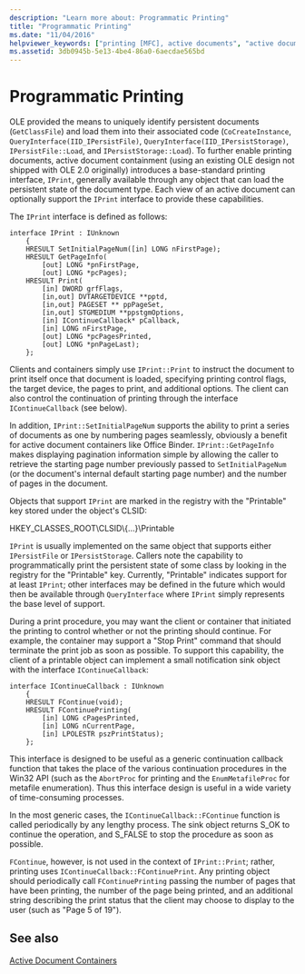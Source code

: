 ```yaml
---
description: "Learn more about: Programmatic Printing"
title: "Programmatic Printing"
ms.date: "11/04/2016"
helpviewer_keywords: ["printing [MFC], active documents", "active documents [MFC], printing", "printing [MFC], programmatic", "IPrint interface", "printing [MFC]"]
ms.assetid: 3db0945b-5e13-4be4-86a0-6aecdae565bd
---
```

# Programmatic Printing

OLE provided the means to uniquely identify persistent documents (`GetClassFile`) and load them into their associated code (`CoCreateInstance`, `QueryInterface(IID_IPersistFile)`, `QueryInterface(IID_IPersistStorage)`, `IPersistFile::Load`, and `IPersistStorage::Load`). To further enable printing documents, active document containment (using an existing OLE design not shipped with OLE 2.0 originally) introduces a base-standard printing interface, `IPrint`, generally available through any object that can load the persistent state of the document type. Each view of an active document can optionally support the `IPrint` interface to provide these capabilities.

The `IPrint` interface is defined as follows:

```
interface IPrint : IUnknown
    {
    HRESULT SetInitialPageNum([in] LONG nFirstPage);
    HRESULT GetPageInfo(
        [out] LONG *pnFirstPage,
        [out] LONG *pcPages);
    HRESULT Print(
        [in] DWORD grfFlags,
        [in,out] DVTARGETDEVICE **pptd,
        [in,out] PAGESET ** ppPageSet,
        [in,out] STGMEDIUM **ppstgmOptions,
        [in] IContinueCallback* pCallback,
        [in] LONG nFirstPage,
        [out] LONG *pcPagesPrinted,
        [out] LONG *pnPageLast);
    };
```

Clients and containers simply use `IPrint::Print` to instruct the document to print itself once that document is loaded, specifying printing control flags, the target device, the pages to print, and additional options. The client can also control the continuation of printing through the interface `IContinueCallback` (see below).

In addition, `IPrint::SetInitialPageNum` supports the ability to print a series of documents as one by numbering pages seamlessly, obviously a benefit for active document containers like Office Binder. `IPrint::GetPageInfo` makes displaying pagination information simple by allowing the caller to retrieve the starting page number previously passed to `SetInitialPageNum` (or the document's internal default starting page number) and the number of pages in the document.

Objects that support `IPrint` are marked in the registry with the "Printable" key stored under the object's CLSID:

HKEY_CLASSES_ROOT\CLSID\\{...}\Printable

`IPrint` is usually implemented on the same object that supports either `IPersistFile` or `IPersistStorage`. Callers note the capability to programmatically print the persistent state of some class by looking in the registry for the "Printable" key. Currently, "Printable" indicates support for at least `IPrint`; other interfaces may be defined in the future which would then be available through `QueryInterface` where `IPrint` simply represents the base level of support.

During a print procedure, you may want the client or container that initiated the printing to control whether or not the printing should continue. For example, the container may support a "Stop Print" command that should terminate the print job as soon as possible. To support this capability, the client of a printable object can implement a small notification sink object with the interface `IContinueCallback`:

```
interface IContinueCallback : IUnknown
    {
    HRESULT FContinue(void);
    HRESULT FContinuePrinting(
        [in] LONG cPagesPrinted,
        [in] LONG nCurrentPage,
        [in] LPOLESTR pszPrintStatus);
    };
```

This interface is designed to be useful as a generic continuation callback function that takes the place of the various continuation procedures in the Win32 API (such as the `AbortProc` for printing and the `EnumMetafileProc` for metafile enumeration). Thus this interface design is useful in a wide variety of time-consuming processes.

In the most generic cases, the `IContinueCallback::FContinue` function is called periodically by any lengthy process. The sink object returns S_OK to continue the operation, and S_FALSE to stop the procedure as soon as possible.

`FContinue`, however, is not used in the context of `IPrint::Print`; rather, printing uses `IContinueCallback::FContinuePrint`. Any printing object should periodically call `FContinuePrinting` passing the number of pages that have been printing, the number of the page being printed, and an additional string describing the print status that the client may choose to display to the user (such as "Page 5 of 19").

## See also

[Active Document Containers](../mfc/active-document-containers.md)
